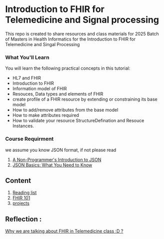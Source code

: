 # Introduction to FHIR for Telemedicine and Signal processing
This repo is created to share resources and class materials for 2025 Batch of Masters in Health Informatics for the Introduction to FHIR for Telemedicine and Singal Processing

### What You'll Learn
You will learn the following practical concepts in this tutorial:
- HL7 and FHIR 
- Introduction to FHIR 
- Information model of FHIR 
- Resouces, Data types and elements of FHIR 
- create profile of a FHIR resource by extending or constraining its base model
- How to add/remove attributes from the base model
- How to make attributes required
- How to validate your resource StructureDefination and Resouce Instances. 

### Course Requirment 
we assume you know JSON format, if not please read 
1. [A Non-Programmer's Introduction to JSON](https://blog.scottlowe.org/2013/11/08/a-non-programmers-introduction-to-json/)
2. [JSON Basics: What You Need to Know](https://www.elated.com/json-basics/)

## Content 
1. [Reading list](Reading_list.md)
2. [FHIR 101](FHIR101.ipynb) 
3. [projects](projects.md)


## Reflection : 
[Why we are talking about FHIR in Telemedicine class :D ?](Reading_list.md)